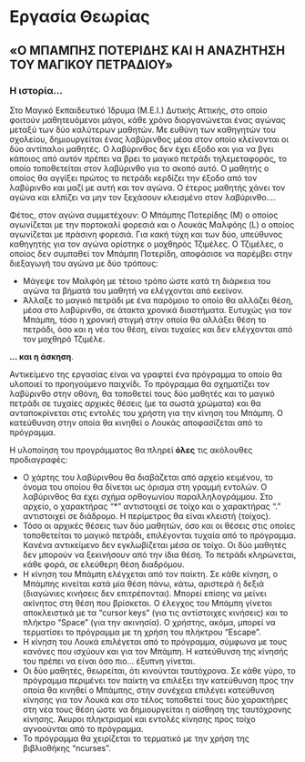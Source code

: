 # **Εργασία Θεωρίας**

## **«Ο ΜΠΑΜΠΗΣ ΠΟΤΕΡΙΔΗΣ ΚΑΙ Η ΑΝΑΖΗΤΗΣΗ ΤΟΥ ΜΑΓΙΚΟΥ ΠΕΤΡΑΔΙΟΥ»**

### **Η ιστορία...**

Στο Μαγικό Εκπαιδευτικό Ίδρυμα (Μ.Ε.Ι.) Δυτικής Αττικής, στο οποίο φοιτούν μαθητευόμενοι μάγοι, κάθε χρόνο διοργανώνεται ένας αγώνας μεταξύ των δύο καλύτερων μαθητών. Με ευθύνη των καθηγητών του σχολείου, δημιουργείται ένας λαβύρινθος μέσα στον οποίο κλείνονται οι δύο αντίπαλοι μαθητές. Ο λαβύρινθος δεν έχει έξοδο και για να βγει κάποιος από αυτόν πρέπει να βρει το μαγικό πετράδι τηλεμεταφοράς, το οποίο τοποθετείται στον λαβύρινθο για το σκοπό αυτό. Ο μαθητής ο οποίος θα αγγίξει πρώτος το πετράδι κερδίζει την έξοδο από τον λαβύρινθο και μαζί με αυτή και τον αγώνα. Ο έτερος μαθητής χάνει τον αγώνα και ελπίζει να μην τον ξεχάσουν κλεισμένο στον λαβύρινθο....

Φέτος, στον αγώνα συμμετέχουν: Ο Μπάμπης Ποτερίδης (Μ) ο οποίος αγωνίζεται με την πορτοκαλί φορεσιά και ο Λουκάς Μαλφόης (L) ο οποίος αγωνίζεται με πράσινη φορεσιά. Για κακή τύχη και των δύο, υπεύθυνος καθηγητής για τον αγώνα ορίστηκε ο μοχθηρός Τζιμέλες. Ο Τζιμέλες, ο οποίος δεν συμπαθεί τον Μπάμπη Ποτερίδη, αποφάσισε να παρέμβει στην διεξαγωγή του αγώνα με δύο τρόπους:

- Μάγεψε τον Μαλφόη με τέτοιο τρόπο ώστε κατά τη διάρκεια του αγώνα τα βήματά του μαθητή να ελέγχονται από εκείνον.
- Άλλαξε το μαγικό πετράδι με ένα παρόμοιο το οποίο θα αλλάζει θέση, μέσα στο λαβύρινθο, σε άτακτα χρονικά διαστήματα. Ευτυχώς για τον Μπάμπη, τόσο η χρονική στιγμή στην οποία θα αλλάξει θέση το πετράδι, όσο και η νέα του θέση, είναι τυχαίες και δεν ελέγχονται από τον μοχθηρό Τζιμέλε.

**... και η άσκηση**.

Αντικείμενο της εργασίας είναι να γραφτεί ένα πρόγραμμα το οποίο θα υλοποιεί το προηγούμενο παιχνίδι. Το πρόγραμμα θα σχηματίζει τον λαβύρινθο στην οθόνη, θα τοποθετεί τους δύο μαθητές και το μαγικό πετράδι σε τυχαίες αρχικές θέσεις (με τα σωστά χρώματα) και θα ανταποκρίνεται στις εντολές του χρήστη για την κίνηση του Μπάμπη. Ο κατεύθυνση στην οποία θα κινηθεί ο Λουκάς αποφασίζεται από το πρόγραμμα.

Η υλοποίηση του προγράμματος θα πληρεί **όλες** τις ακόλουθες προδιαγραφές:

- Ο χάρτης του λαβύρινθου θα διαβάζεται από αρχείο κειμένου, το όνομα του οποίου θα δίνεται ως όρισμα στη γραμμή εντολών. Ο λαβύρινθος θα έχει σχήμα ορθογωνίου παραλληλογράμμου. Στο αρχείο, ο χαρακτήρας “\*” αντιστοιχεί σε τοίχο και ο χαρακτήρας “.” αντιστοιχεί σε διάδρομο. Η περίμετρος θα είναι κλειστή (τοίχος).
- Τόσο οι αρχικές θέσεις των δύο μαθητών, όσο και οι θέσεις στις οποίες τοποθετείται το μαγικό πετράδι, επιλέγονται τυχαία από το πρόγραμμα. Κανένα αντικείμενο δεν εγκλωβίζεται μέσα σε τοίχο. Οι δύο μαθητές δεν μπορούν να ξεκινήσουν από την ίδια θέση. Το πετράδι κληρώνεται, κάθε φορά, σε ελεύθερη θέση διαδρόμου.
- Η κίνηση του Μπάμπη ελέγχεται από τον παίκτη. Σε κάθε κίνηση, ο Μπάμπης κινείται κατά μία θέση πάνω, κάτω, αριστερά ή δεξιά (διαγώνιες κινήσεις δεν επιτρέπονται). Μπορεί επίσης να μείνει ακίνητος στη θέση που βρίσκεται. Ο έλεγχος του Μπάμπη γίνεται αποκλειστικά με τα “cursor keys” (για τις αντίστοιχες κινήσεις) και το πλήκτρο “Space” (για την ακινησία). Ο χρήστης, ακόμα, μπορεί να τερματίσει το πρόγραμμα με τη χρήση του πλήκτρου “Escape”.
- Η κίνηση του Λουκά επιλέγεται από το πρόγραμμα, σύμφωνα με τους κανόνες που ισχύουν και για τον Μπάμπη. Η κατεύθυνση της κίνησής του πρέπει να είναι όσο πιο... έξυπνη γίνεται.
- Οι δύο μαθητές, θεωρείται, ότι κινούνται ταυτόχρονα. Σε κάθε γύρο, το πρόγραμμα περιμένει τον παίκτη να επιλέξει την κατεύθυνση προς την οποία θα κινηθεί ο Μπάμπης, στην συνέχεια επιλέγει κατεύθυνση κίνησης για τον Λουκά και στο τέλος τοποθετεί τους δύο χαρακτήρες στη νέα τους θέση ώστε να δημιουργείται η αίσθηση της ταυτόχρονης κίνησης. Άκυροι πληκτρισμοί και εντολές κίνησης προς τοίχο αγνοούνται από το πρόγραμμα.
- Το πρόγραμμα θα χειρίζεται το τερματικό με την χρήση της βιβλιοθήκης “ncurses”.
